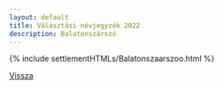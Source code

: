 ```yaml
---
layout: default
title: Választási névjegyzék 2022
description: Balatonszárszó
---
```


{% include settlementHTMLs/Balatonszaarszoo.html %}

[Vissza](./)